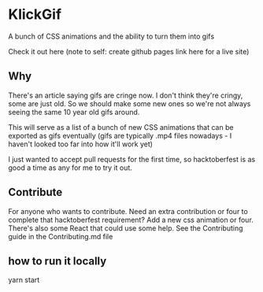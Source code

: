 # KlickGif

A bunch of CSS animations and the ability to turn them into gifs

Check it out here (note to self: create github pages link here for a live site)

## Why

There's an article saying gifs are cringe now. I don't think they're cringy, some are just old. So we should make some new ones so we're not always seeing the same 10 year old gifs around.

This will serve as a list of a bunch of new CSS animations that can be exported as gifs eventually (gifs are typically .mp4 files nowadays - I haven't looked too far into how it'll work yet)

I just wanted to accept pull requests for the first time, so hacktoberfest is as good a time as any for me to try it out.

## Contribute

For anyone who wants to contribute. Need an extra contribution or four to complete that hacktoberfest requirement? Add a new css animation or four. There's also some React that could use some help. See the Contributing guide in the Contributing.md file

## how to run it locally

yarn start
